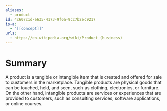 ```yaml
---
aliases:
  - product
id: 4c607c1d-e635-4173-9f6a-9cc7b2ec9217
is-a:
  - "[[concept]]"
urls:
  - https://en.wikipedia.org/wiki/Product_(business)
---
```

# Summary
A product is a tangible or intangible item that is created and offered for sale to customers in the marketplace. Tangible products are physical goods that can be touched, held, and seen, such as clothing, electronics, or furniture. On the other hand, intangible products are services or experiences that are provided to customers, such as consulting services, software applications, or online courses.
